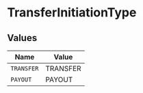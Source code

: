 # TransferInitiationType


## Values

| Name       | Value      |
| ---------- | ---------- |
| `TRANSFER` | TRANSFER   |
| `PAYOUT`   | PAYOUT     |
